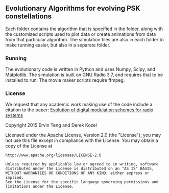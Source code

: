 ## Evolutionary Algorithms for evolving PSK constellations

Each folder contains the algorithm that is specified in the folder, along with the customized scripts used to plot data or create animations from data from that particular algorithm. The simulation files are also in each folder to make running easier, but also in a separate folder.

### Running

The evolutionary code is written in Python and uses Numpy, Scipy, and Matplotlib. The simulation is built on GNU Radio 3.7, and requires that to be installed to run. The movie maker scripts require ffmpeg.

### License

We request that any academic work making use of the code include a citation to the paper: [Evolution of digital modulation schemes for radio systems](http://dl.acm.org/citation.cfm?id=2598449)

Copyright 2015 Ervin Teng and Derek Kozel

Licensed under the Apache License, Version 2.0 (the "License");
you may not use this file except in compliance with the License.
You may obtain a copy of the License at

    http://www.apache.org/licenses/LICENSE-2.0

    Unless required by applicable law or agreed to in writing, software
    distributed under the License is distributed on an "AS IS" BASIS,
    WITHOUT WARRANTIES OR CONDITIONS OF ANY KIND, either express or implied.
    See the License for the specific language governing permissions and
    limitations under the License.
